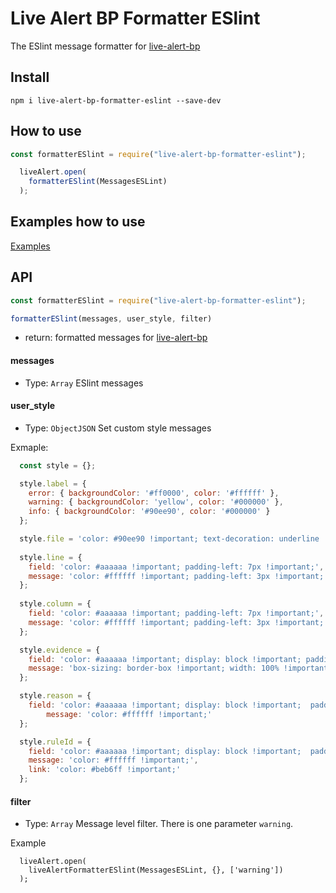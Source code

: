 # Live Alert BP Formatter ESlint

The ESlint message formatter for [live-alert-bp](https://github.com/Yuriy-Svetlov/live-alert-bp)


##  Install
```shell
npm i live-alert-bp-formatter-eslint --save-dev
```

## How to use

```javascript
const formatterESlint = require("live-alert-bp-formatter-eslint");

  liveAlert.open(
    formatterESlint(MessagesESLint)
  );
```


## Examples how to use

[Examples](https://github.com/Yuriy-Svetlov/live-alert-bp#examples)

## API

```javascript
const formatterESlint = require("live-alert-bp-formatter-eslint");

formatterESlint(messages, user_style, filter)
```

* return:  formatted messages for [live-alert-bp](https://github.com/Yuriy-Svetlov/live-alert-bp)

#### messages
* Type: `Array`
ESlint messages

#### user_style
* Type: `ObjectJSON`
Set custom style messages

Exmaple:
```javascript
  const style = {};	

  style.label = {
	error: { backgroundColor: '#ff0000', color: '#ffffff' },
	warning: { backgroundColor: 'yellow', color: '#000000' },
	info: { backgroundColor: '#90ee90', color: '#000000' }
  };

  style.file = 'color: #90ee90 !important; text-decoration: underline !important;';
	
  style.line = {
	field: 'color: #aaaaaa !important; padding-left: 7px !important;', 
	message: 'color: #ffffff !important; padding-left: 3px !important;'
  };
	
  style.column = {
	field: 'color: #aaaaaa !important; padding-left: 7px !important;', 
	message: 'color: #ffffff !important; padding-left: 3px !important;'
  };

  style.evidence = {
	field: 'color: #aaaaaa !important; display: block !important; padding-bottom: 8px !important;', 
	message: 'box-sizing: border-box !important; width: 100% !important; overflow-x: auto !important; color: #ffffff !important; display: inline-block !important; border: dashed 1px #b9b9b9 !important; padding: 20px !important;'
  };

  style.reason = {
	field: 'color: #aaaaaa !important; display: block !important;  padding-top: 3px !important;', 
		message: 'color: #ffffff !important;'
  };	

  style.ruleId = {
	field: 'color: #aaaaaa !important; display: block !important;  padding-top: 3px !important;', 
	message: 'color: #ffffff !important;',
	link: 'color: #beb6ff !important;'
  };
```

#### filter
* Type: `Array`
Message level filter. There is one parameter `warning`.

Example
```
  liveAlert.open(
    liveAlertFormatterESlint(MessagesESLint, {}, ['warning'])
  );
```
